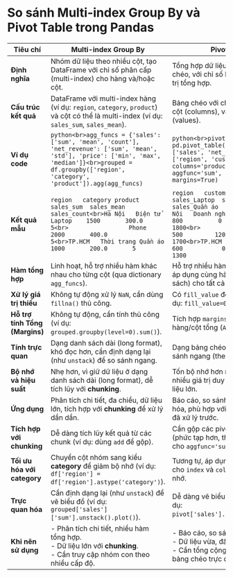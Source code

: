 # So sánh Multi-index Group By và Pivot Table trong Pandas

| **Tiêu chí**                | **Multi-index Group By**                                                                 | **Pivot Table**                                                                      |
|-----------------------------|-----------------------------------------------------------------------------------------|-------------------------------------------------------------------------------------|
| **Định nghĩa**              | Nhóm dữ liệu theo nhiều cột, tạo DataFrame với chỉ số phân cấp (multi-index) cho hàng và/hoặc cột. | Tổng hợp dữ liệu dưới dạng bảng chéo, với chỉ số hàng, cột, và giá trị tổng hợp.    |
| **Cấu trúc kết quả**        | DataFrame với multi-index hàng (ví dụ: `region`, `category`, `product`) và cột có thể là multi-index (ví dụ: `sales_sum`, `sales_mean`). | Bảng chéo với chỉ số hàng (index), cột (columns), và giá trị tổng hợp (values).     |
| **Ví dụ code**              | ```python<br>agg_funcs = {'sales': ['sum', 'mean', 'count'], 'net_revenue': ['sum', 'mean', 'std'], 'price': ['min', 'max', 'median']}<br>grouped = df.groupby(['region', 'category', 'product']).agg(agg_funcs)``` | ```python<br>pivot = pd.pivot_table(df, values=['sales', 'net_revenue'], index=['region', 'customer_type'], columns='product', aggfunc='sum', fill_value=0, margins=True)``` |
| **Kết quả mẫu**             | ```region   category product   sales_sum  sales_mean  sales_count<br>Hà Nội   Điện tử Laptop    1500       300.0       5<br>                 Phone     2000       400.0       5<br>TP.HCM   Thời trang Quần áo 1000       200.0       5``` | ```region   customer_type  sales_Laptop  sales_Phone  sales_Quần áo  sales_All<br>Hà Nội   Doanh nghiệp   1000          800          0             1800<br>         Cá nhân        500         1200          0             1700<br>TP.HCM   Doanh nghiệp    600           0         700            1300``` |
| **Hàm tổng hợp**            | Linh hoạt, hỗ trợ nhiều hàm khác nhau cho từng cột (qua dictionary `agg_funcs`).         | Hỗ trợ nhiều hàm, nhưng thường áp dụng cùng hàm (hoặc danh sách) cho tất cả cột.    |
| **Xử lý giá trị thiếu**     | Không tự động xử lý `NaN`, cần dùng `fillna()` thủ công.                                | Có `fill_value` để thay thế `NaN` (ví dụ: `fill_value=0`).                          |
| **Hỗ trợ tính Tổng (Margins)**     | Không tự động, cần tính thủ công (ví dụ: `grouped.groupby(level=0).sum()`).             | Tích hợp `margins=True` để thêm hàng/cột tổng (`All`).                              |
| **Tính trực quan**          | Dạng danh sách dài (long format), khó đọc hơn, cần định dạng lại (như `unstack`) để so sánh ngang.    | Dạng bảng chéo, trực quan, dễ so sánh ngang (theo cột).                             |
| **Bộ nhớ và hiệu suất**     | Nhẹ hơn, vì giữ dữ liệu ở dạng danh sách dài (long format), dễ tích lũy với **chunking**.             | Tốn bộ nhớ hơn nếu cột `columns` có nhiều giá trị duy nhất, khó xử lý dữ liệu lớn.   |
| **Ứng dụng**                | Phân tích chi tiết, đa chiều, dữ liệu lớn, tích hợp với **chunking** để xử lý dần dần.   | Báo cáo, so sánh nhanh, trực quan hóa, phù hợp với dữ liệu vừa hoặc đã xử lý trước.  |
| **Tích hợp với chunking**   | Dễ dàng tích lũy kết quả từ các chunk (ví dụ: dùng `add` để gộp).                      | Cần gộp các pivot table từ chunk (phức tạp hơn, thường dùng `sum` cho `aggfunc='sum'`). |
| **Tối ưu hóa với category** | Chuyển cột nhóm sang kiểu **category** để giảm bộ nhớ (ví dụ: `df['region'] = df['region'].astype('category')`). | Tương tự, áp dụng kiểu **category** cho `index` và `columns` để giảm bộ nhớ.        |
| **Trực quan hóa**           | Cần định dạng lại (như `unstack`) để vẽ biểu đồ (ví dụ: `grouped['sales']['sum'].unstack().plot()`). | Dễ dàng vẽ biểu đồ trực tiếp (ví dụ: `pivot['sales'].plot(kind='bar')`).            |
| **Khi nên sử dụng**         | - Phân tích chi tiết, nhiều hàm tổng hợp.<br>- Dữ liệu lớn với **chunking**.<br>- Cần truy cập nhóm con theo nhiều cấp độ. | - Báo cáo, so sánh nhanh.<br>- Dữ liệu vừa, đã lọc trước.<br>- Cần tổng cộng (`margins`) hoặc bảng chéo trực quan. |
